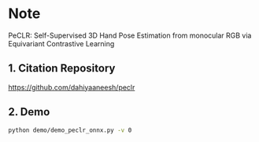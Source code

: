 # Note

PeCLR: Self-Supervised 3D Hand Pose Estimation from monocular RGB via Equivariant Contrastive Learning

## 1. Citation Repository

  https://github.com/dahiyaaneesh/peclr


## 2. Demo

```bash
python demo/demo_peclr_onnx.py -v 0
```


